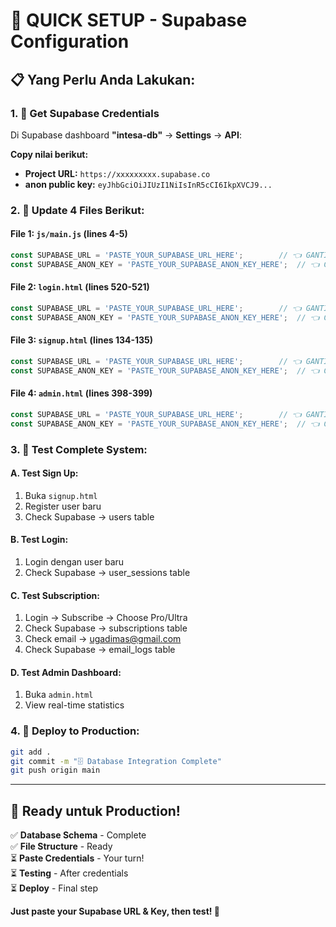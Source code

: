 # 🚀 QUICK SETUP - Supabase Configuration

## 📋 **Yang Perlu Anda Lakukan:**

### **1. 🔑 Get Supabase Credentials**

Di Supabase dashboard **"intesa-db"** → **Settings** → **API**:

**Copy nilai berikut:**
- **Project URL:** `https://xxxxxxxxx.supabase.co`
- **anon public key:** `eyJhbGciOiJIUzI1NiIsInR5cCI6IkpXVCJ9...`

### **2. 📝 Update 4 Files Berikut:**

#### **File 1: `js/main.js`** (lines 4-5)
```javascript
const SUPABASE_URL = 'PASTE_YOUR_SUPABASE_URL_HERE';        // 👈 GANTI
const SUPABASE_ANON_KEY = 'PASTE_YOUR_SUPABASE_ANON_KEY_HERE';  // 👈 GANTI
```

#### **File 2: `login.html`** (lines 520-521)
```javascript
const SUPABASE_URL = 'PASTE_YOUR_SUPABASE_URL_HERE';        // 👈 GANTI
const SUPABASE_ANON_KEY = 'PASTE_YOUR_SUPABASE_ANON_KEY_HERE';  // 👈 GANTI
```

#### **File 3: `signup.html`** (lines 134-135)
```javascript
const SUPABASE_URL = 'PASTE_YOUR_SUPABASE_URL_HERE';        // 👈 GANTI
const SUPABASE_ANON_KEY = 'PASTE_YOUR_SUPABASE_ANON_KEY_HERE';  // 👈 GANTI
```

#### **File 4: `admin.html`** (lines 398-399)
```javascript
const SUPABASE_URL = 'PASTE_YOUR_SUPABASE_URL_HERE';        // 👈 GANTI
const SUPABASE_ANON_KEY = 'PASTE_YOUR_SUPABASE_ANON_KEY_HERE';  // 👈 GANTI
```

### **3. 🧪 Test Complete System:**

#### **A. Test Sign Up:**
1. Buka `signup.html`
2. Register user baru
3. Check Supabase → users table

#### **B. Test Login:**
1. Login dengan user baru
2. Check Supabase → user_sessions table

#### **C. Test Subscription:**
1. Login → Subscribe → Choose Pro/Ultra
2. Check Supabase → subscriptions table
3. Check email → ugadimas@gmail.com
4. Check Supabase → email_logs table

#### **D. Test Admin Dashboard:**
1. Buka `admin.html`
2. View real-time statistics

### **4. 🚀 Deploy to Production:**

```bash
git add .
git commit -m "🗄️ Database Integration Complete"
git push origin main
```

---

## 🎯 **Ready untuk Production!**

✅ **Database Schema** - Complete  
✅ **File Structure** - Ready  
⏳ **Paste Credentials** - Your turn!  
⏳ **Testing** - After credentials  
⏳ **Deploy** - Final step  

**Just paste your Supabase URL & Key, then test! 🚀**
